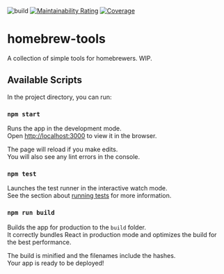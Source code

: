 ![build](https://github.com/kylekarpack/homebrew-tools/workflows/build/badge.svg) [![Maintainability Rating](https://sonarcloud.io/api/project_badges/measure?project=kylekarpack_homebrew-tools&metric=sqale_rating)](https://sonarcloud.io/dashboard?id=kylekarpack_homebrew-tools) [![Coverage](https://sonarcloud.io/api/project_badges/measure?project=kylekarpack_homebrew-tools&metric=coverage)](https://sonarcloud.io/dashboard?id=kylekarpack_homebrew-tools)

# homebrew-tools

A collection of simple tools for homebrewers. WIP.

## Available Scripts

In the project directory, you can run:

### `npm start`

Runs the app in the development mode.<br>
Open [http://localhost:3000](http://localhost:3000) to view it in the browser.

The page will reload if you make edits.<br>
You will also see any lint errors in the console.

### `npm test`

Launches the test runner in the interactive watch mode.<br>
See the section about [running tests](https://facebook.github.io/create-react-app/docs/running-tests) for more information.

### `npm run build`

Builds the app for production to the `build` folder.<br>
It correctly bundles React in production mode and optimizes the build for the best performance.

The build is minified and the filenames include the hashes.<br>
Your app is ready to be deployed!
